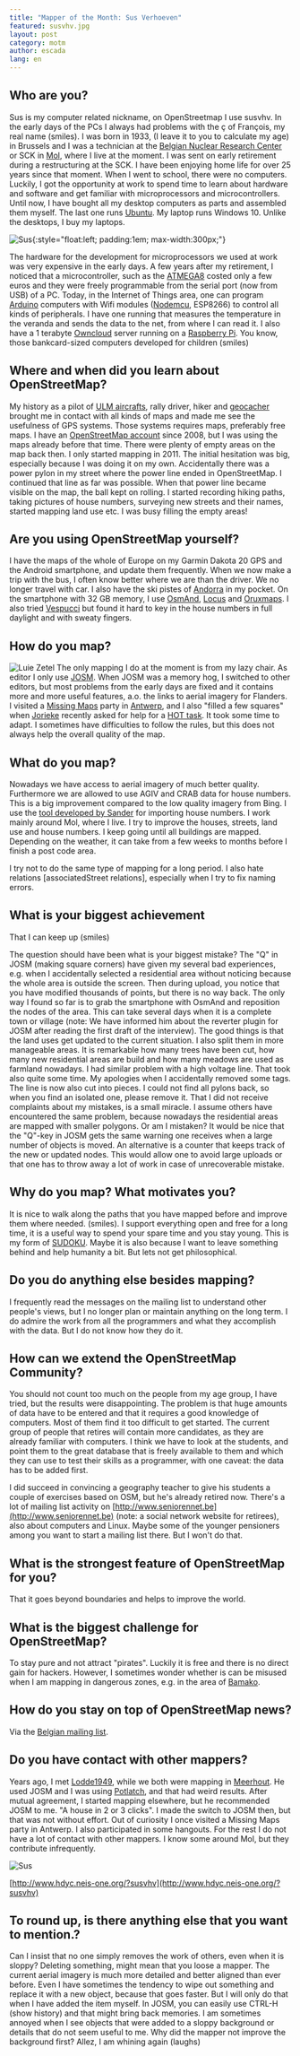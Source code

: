 ```yaml
---
title: "Mapper of the Month: Sus Verhoeven"
featured: susvhv.jpg
layout: post
category: motm
author: escada
lang: en
---
```


## Who are you? 

Sus is my computer related nickname, on OpenStreetmap I use susvhv. In the early days of the PCs I always had problems with the ç of François, my real name (smiles).
I was born in 1933, (I leave it to you to calculate my age) in Brussels and I was a technician at the [Belgian Nuclear Research Center](https://www.sckcen.be/en) or SCK in [Mol](http://www.openstreetmap.org/relation/1263864), where I live at the moment. I was sent on early retirement during a restructuring at the SCK. I have been enjoying home life for over 25 years since that moment.
When I went to school, there were no computers. Luckily, I got the opportunity at work to spend time to learn about hardware and software and get familiar with microprocessors and microcontrollers. Until now, I have bought all my desktop computers as parts and assembled them myself. The last one runs [Ubuntu](https://www.ubuntu.com/). My laptop runs Windows 10. Unlike the desktops, I buy my laptops.

![Sus](https://photos.smugmug.com/OSM/Screenshots/Mapper-in-the-Spotlight/Susvhv/i-5D5bLqV/0/X2/DSC_0548-X2.jpg){:style="float:left; padding:1em; max-width:300px;"}

The hardware for the development for microprocessors we used at work was very expensive in the early days. A few years after my retirement, I noticed that a microcontroller, such as the 
[ATMEGA8](https://en.wikipedia.org/wiki/Atmel_AVR) costed only a few euros and they were freely programmable from the serial port (now from USB) of a PC. Today, in the Internet of Things area, one can program [Arduino](https://www.arduino.cc/) computers with Wifi modules ([Nodemcu](http://www.nodemcu.com/index_en.html), ESP8266) to control all kinds of peripherals. I have one running that measures the temperature in the veranda and sends the data to the net, from where I can read it. I also have a 1 terabyte [Owncloud](https://owncloud.org/) server running on a [Raspberry Pi](https://www.raspberrypi.org/). You know, those bankcard-sized computers developed for children (smiles)

## Where and when did you learn about OpenStreetMap? 

My history as a pilot of [ULM aircrafts](https://en.wikipedia.org/wiki/Ultralight_aviation), rally driver, hiker and [geocacher](https://en.wikipedia.org/wiki/Geocaching) brought me in contact with all kinds of maps and made me see the usefulness of GPS systems. Those systems requires maps, preferably free maps.
I have an [OpenStreetMap account](http://www.openstreetmap.org/user/susvhv) since 2008, but I was using the maps already before that time. There were plenty of empty areas on the map back then. I only started mapping in 2011.
The initial hesitation was big, especially because I was doing it on my own. Accidentally there was a power pylon in my street where the power line ended in OpenStreetMap. I continued that line as far was possible. When that power line became visible on the map, the ball kept on rolling. I started recording hiking paths, taking pictures of house numbers, surveying new streets and their names, started mapping land use etc.
I was busy filling the empty areas! 

## Are you using OpenStreetMap yourself? 

I have the maps of the whole of Europe on my Garmin Dakota 20 GPS and the Android smartphone, and update them frequently. When we now make a trip with the bus, I often know better where we are than the driver. We no longer travel with car. I also have the ski pistes of [Andorra](http://www.openstreetmap.org/relation/9407) in my pocket. On the smartphone with 32 GB memory, I use [OsmAnd](http://osmand.net/), [Locus](http://www.locusmap.eu/) and [Oruxmaps](http://www.oruxmaps.com/). I also tried [Vespucci](https://wiki.openstreetmap.org/wiki/Vespucci) but found it hard to key in the house numbers in full daylight and with sweaty fingers.

## How do you map? 

![Luie Zetel](https://photos.smugmug.com/OSM/Screenshots/Mapper-in-the-Spotlight/Susvhv/i-3VPzRWC/0/X2/DSC_0223-X2.jpg)
The only mapping I do at the moment is from my lazy chair. As editor I only use  [JOSM](https://josm.openstreetmap.de/). When JOSM was a memory hog, I switched to other editors, but most problems from the early days are fixed and it contains more and more useful features, a.o. the links to aerial imagery for Flanders.
I visited a [Missing Maps](http://www.missingmaps.org/) party in [Antwerp](http://www.openstreetmap.org/relation/59518), and I also "filled a few squares" when  [Jorieke](http://www.openstreetmap.org/user/Jorieke%20V) recently asked for help for a [HOT task](http://tasks.hotosm.org/). It took some time to adapt. I sometimes have difficulties to follow the rules, but this does not always help the overall quality of the map.

## What do you map? 

Nowadays we have access to aerial imagery of much better quality. Furthermore we are allowed to use AGIV and CRAB data for house numbers. This is a big improvement compared to the low quality imagery from Bing. 
I use the [tool developed by Sander](http://crab-import.osm.be/import.html) for importing house numbers. I work mainly around Mol, where I live. I try to improve the houses, streets, land use and house numbers. I keep going until all buildings are mapped. Depending on the weather, it can take from a few weeks to months before I finish a post code area.

I try not to do the same type of mapping for a long period. I also hate relations [associatedStreet relations], especially when I try to fix naming errors.

## What is your biggest achievement

That I can keep up (smiles)

The question should have been what is your biggest mistake? 
The "Q" in JOSM (making square corners) have given my several bad experiences, e.g. when I accidentally selected a residential area without noticing because the whole area is outside the screen. Then during upload, you notice that you have modified thousands of points, but there is no way back. The only way I found so far is to grab the smartphone with OsmAnd and reposition the nodes of the area. This can take several days when it is a complete town or village (note: We have informed him about the reverter plugin for JOSM after reading the first draft of the interview).
The good things is that the land uses get updated to the current situation. I also split them in more manageable areas. It is remarkable how many trees have been cut, how many new residential areas are build and how many meadows are used as farmland nowadays.
I had  similar problem with a high voltage line. That took also quite some time. My apologies when I accidentally removed some tags. The line is now also cut into pieces. I could not find all pylons back, so when you find an isolated one, please remove it.
That I did not receive complaints about my mistakes, is a small miracle. I assume others have encountered the same problem, because nowadays the residential areas are mapped with smaller polygons. Or am I mistaken? 
It would be nice that the "Q"-key in JOSM gets the same warning one receives when a large number of objects is moved. An alternative is a counter that keeps track of the new or updated nodes. This would allow one to avoid large uploads or that one has to throw away a lot of work in case of unrecoverable mistake.

## Why do you map? What motivates you? 

It is nice to walk along the paths that you have mapped before and improve them where needed. (smiles).
I support everything open and free for a long time, it is a useful way to spend your spare time and you stay young. This is my form of [SUDOKU](https://en.wikipedia.org/wiki/Sudoku).
Maybe it is also because I want to leave something behind and help humanity a bit. But lets not get philosophical.

## Do you do anything else besides mapping? 

I frequently read the messages on the mailing list to understand other people's views, but I no longer plan or maintain anything on the long term. I do admire the work from all the programmers and what they accomplish with the data. But I do not know how they do it.

## How can we extend the OpenStreetMap Community? 

You should not count too much on the people from my age group, I have tried, but the results were disappointing. The problem is that huge amounts of data have to be entered and that it requires a good knowledge of computers. Most of them find it too difficult to get started.
The current group of people that retires will contain more candidates, as they are already familiar with computers.
I think we have to look at the students, and point them to the great database that is freely available to them and which they can use to test their skills as a programmer, with one caveat: the data has to be added first.

I did succeed in convincing a geography teacher to give his students a couple of exercises based on OSM, but he's already retired now. 
There's a lot of mailing list activity on [http://www.seniorennet.be](http://www.seniorennet.be) (note: a social network website for retirees), also about computers and Linux. Maybe some of the younger pensioners among you want to start a mailing list there. But I won't do that.

## What is the strongest feature of OpenStreetMap for you?

That it goes beyond boundaries and helps to improve the world.

## What is the biggest challenge for OpenStreetMap? 

To stay pure and not attract "pirates". Luckily it is free and there is no direct gain for hackers. However, I sometimes wonder whether is can be misused when I am mapping in dangerous zones, e.g. in the area of [Bamako](http://www.openstreetmap.org/node/27564954).

## How do you stay on top of  OpenStreetMap news? 

Via the [Belgian mailing list](https://lists.openstreetmap.org/listinfo/talk-be).

## Do you have contact with other mappers? 

Years ago, I met  [Lodde1949](http://www.openstreetmap.org/user/lodde1949), while we both were mapping  in [Meerhout](http://www.openstreetmap.org/relation/1264080). He used JOSM and I was using  [Potlatch](https://wiki.openstreetmap.org/wiki/Potlatch_2), and that had weird results. After mutual agreement, I started mapping elsewhere, but he recommended JOSM to me. "A house in 2 or 3 clicks". I made the switch to JOSM then, but that was not without effort.
Out of curiosity I once visited a Missing Maps party in Antwerp. I also participated in some hangouts.
For the rest I do not have a lot of contact with other mappers. I know some around Mol, but they contribute infrequently.

![Sus](https://photos.smugmug.com/OSM/Screenshots/Mapper-in-the-Spotlight/Susvhv/i-HdJscbx/0/O/Screenshot%202016-10-14%2019.40.48.png)

[http://www.hdyc.neis-one.org/?susvhv](http://www.hdyc.neis-one.org/?susvhv)

## To round up, is there anything else that you want to mention.?

Can I insist that no one simply removes the work of others, even when it is sloppy? Deleting something, might mean that you loose a mapper. The current aerial imagery is much more detailed and better aligned than ever before. Even I have sometimes the tendency to wipe out something and replace it with a new object, because that goes faster. But I will only do that when I have added the item myself. In JOSM, you can easily use CTRL-H (show history) and that might bring back memories.
I am sometimes annoyed when I see objects that were added to a sloppy background or details that do not seem useful to me. Why did the mapper not improve the background first? 
Allez, I am whining again (laughs)
